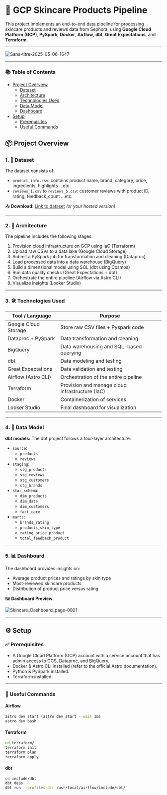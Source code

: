 # 🌸 GCP Skincare Products Pipeline

This project implements an end-to-end data pipeline for processing skincare products and reviews data from Sephora, using **Google Cloud Platform (GCP)**, **PySpark**, **Docker**, **Airflow**, **dbt**, **Great Expectations**, and **Terraform**.

---

![Sans-titre-2025-05-06-1647](https://github.com/user-attachments/assets/2677e58d-395f-4a70-bc8b-f0587a28143e)
 

---

### 📚 Table of Contents
- [Project Overview](#-project-overview)
  - [Dataset](#-dataset)
  - [Architecture](#-architecture)
  - [Technologies Used](#-technologies-used)
  - [Data Model](#-data-model)
  - [Dashboard](#-dashboard)
- [Setup](#️-setup)
  - [Prerequisites](#-prerequisites)
  - [Useful Commands](#-useful-commands)



## 📦 Project Overview

### 1. 🧾 Dataset

The dataset consists of:
- `product_info.csv`: contains product name, brand, category, price, ingredients, highlights ...etc.
- `reviews_1.csv` to `reviews_5.csv`: customer reviews with product ID, rating, feedback_count ...etc.

📥 **Download**: [Link to dataset](https://www.kaggle.com/datasets/nadyinky/sephora-products-and-skincare-reviews) *(or your hosted version)*

---

### 2. 🧱 Architecture

The pipeline includes the following stages:

1. Provision cloud infrastructure on GCP using IaC (Terraform)
2. Upload raw CSVs to a data lake (Google Cloud Storage)
3. Submit a PySpark job for transformation and cleaning (Dataproc)
4. Load processed data into a data warehouse (BigQuery)
5. Build a dimensional model using SQL (dbt using Cosmos)
6. Run data quality checks (Great Expectations + dbt)
7. Orchestrate the entire pipeline (Airflow via Astro CLI)
8. Visualize insights (Looker Studio)

---

### 3. 🛠 Technologies Used

| Tool / Language     | Purpose                                      |
|---------------------|----------------------------------------------|
| Google Cloud Storage| Store raw CSV files + Pyspark code           |
| Dataproc + PySpark  | Data transformation and cleaning            |
| BigQuery            | Data warehousing and SQL-based querying     |
| dbt                 | Data modeling and testing         |
| Great Expectations  | Data validation and testing                 |
| Airflow (Astro CLI) | Orchestration of the entire pipeline        |
| Terraform           | Provision and manage cloud infrastructure (IaC)|
| Docker              | Containerization of services                |
| Looker Studio       | Final dashboard for visualization           |

---

### 4. 🧮 Data Model

**dbt models:**
The dbt project follows a four-layer architecture:
- `source`:
  - `products`
  - `reviews`
- `staging`:
  - `stg_products`
  - `stg_reviews`
  - `stg_customers`
  - `stg_brands`
- `star_schema`:
  - `dim_products`
  - `dim_date`
  - `dim_customers`
  - `fact_care`
- `marts`:
  - `brands_rating`
  - `products_skin_type`
  - `rating_price_product`
  - `total_feedback_product`

---

### 5. 📊 Dashboard

The dashboard provides insights on:

- Average product prices and ratings by skin type  
- Most-reviewed skincare products  
- Distribution of product price versus rating


🖼️ **Dashboard Preview**:  
 
![Skincare_Dashboard_page-0001](https://github.com/user-attachments/assets/daaf9d60-c7f2-4faf-ac12-ac37a63bb72f)

---

## ⚙️ Setup

### ✅ Prerequisites

- A Google Cloud Platform (GCP) account with a service account that has admin access to GCS, Dataproc, and BigQuery.
- Docker & Astro CLI installed (refer to the official Astro documentation).
- Python & PySpark installed.
- Terraform installed.

---

### 🧾 Useful Commands

#### Airflow
```bash
astro dev start (astro dev start --wait 3m)
astro dev bash
```
#### Terraform
```bash
cd terraform/
terraform init
terraform plan
terraform apply 
```
#### dbt
```bash
cd include/dbt
dbt deps
dbt run --profiles-dir /usr/local/airflow/include/dbt/ 
